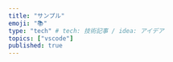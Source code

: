 ```yaml
---
title: "サンプル"
emoji: "📚"
type: "tech" # tech: 技術記事 / idea: アイデア
topics: ["vscode"]
published: true
---
```

